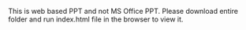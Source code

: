 This is web based PPT and not MS Office PPT. Please download entire folder and run index.html file in the browser to view it.

